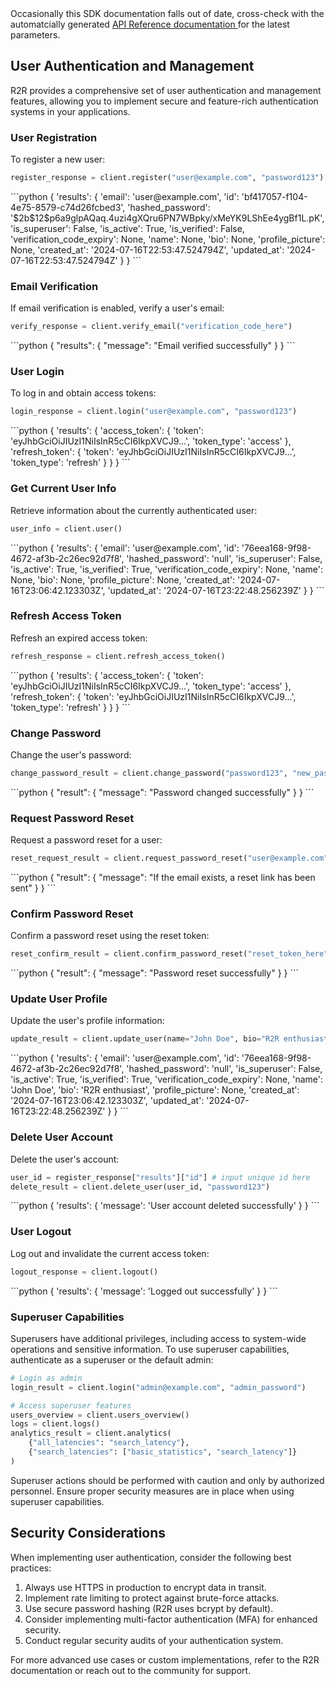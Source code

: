 
<Note>
Occasionally this SDK documentation falls out of date, cross-check with the automatcially generated <a href="/api-reference/introduction"> API Reference documentation </a> for the latest parameters.
</Note>


## User Authentication and Management

R2R provides a comprehensive set of user authentication and management features, allowing you to implement secure and feature-rich authentication systems in your applications.

### User Registration

To register a new user:

```python
register_response = client.register("user@example.com", "password123")
```

<AccordionGroup>
  <Accordion title="Response">
    <ResponseField name="response" type="dict">
      ```python
      {
        'results': {
          'email': 'user@example.com',
          'id': 'bf417057-f104-4e75-8579-c74d26fcbed3',
          'hashed_password': '$2b$12$p6a9glpAQaq.4uzi4gXQru6PN7WBpky/xMeYK9LShEe4ygBf1L.pK',
          'is_superuser': False,
          'is_active': True,
          'is_verified': False,
          'verification_code_expiry': None,
          'name': None,
          'bio': None,
          'profile_picture': None,
          'created_at': '2024-07-16T22:53:47.524794Z',
          'updated_at': '2024-07-16T22:53:47.524794Z'
        }
      }
      ```
    </ResponseField>
  </Accordion>
</AccordionGroup>

### Email Verification

If email verification is enabled, verify a user's email:

```python
verify_response = client.verify_email("verification_code_here")
```

<AccordionGroup>
  <Accordion title="Response">
    <ResponseField name="response" type="dict">
      ```python
      {
        "results": {
          "message": "Email verified successfully"
        }
      }
      ```
    </ResponseField>
  </Accordion>
</AccordionGroup>

### User Login

To log in and obtain access tokens:

```python
login_response = client.login("user@example.com", "password123")
```

<AccordionGroup>
  <Accordion title="Response">
    <ResponseField name="response" type="dict">
      ```python
      {
        'results': {
          'access_token': {
            'token': 'eyJhbGciOiJIUzI1NiIsInR5cCI6IkpXVCJ9...',
            'token_type': 'access'
          },
          'refresh_token': {
            'token': 'eyJhbGciOiJIUzI1NiIsInR5cCI6IkpXVCJ9...',
            'token_type': 'refresh'
          }
        }
      }
      ```
    </ResponseField>
  </Accordion>
</AccordionGroup>

### Get Current User Info

Retrieve information about the currently authenticated user:

```python
user_info = client.user()
```

<AccordionGroup>
  <Accordion title="Response">
    <ResponseField name="response" type="dict">
      ```python
      {
        'results': {
          'email': 'user@example.com',
          'id': '76eea168-9f98-4672-af3b-2c26ec92d7f8',
          'hashed_password': 'null',
          'is_superuser': False,
          'is_active': True,
          'is_verified': True,
          'verification_code_expiry': None,
          'name': None,
          'bio': None,
          'profile_picture': None,
          'created_at': '2024-07-16T23:06:42.123303Z',
          'updated_at': '2024-07-16T23:22:48.256239Z'
        }
      }
      ```
    </ResponseField>
  </Accordion>
</AccordionGroup>

### Refresh Access Token

Refresh an expired access token:

```python
refresh_response = client.refresh_access_token()
```

<AccordionGroup>
  <Accordion title="Response">
    <ResponseField name="response" type="dict">
      ```python
      {
        'results': {
          'access_token': {
            'token': 'eyJhbGciOiJIUzI1NiIsInR5cCI6IkpXVCJ9...',
            'token_type': 'access'
          },
          'refresh_token': {
            'token': 'eyJhbGciOiJIUzI1NiIsInR5cCI6IkpXVCJ9...',
            'token_type': 'refresh'
          }
        }
      }
      ```
    </ResponseField>
  </Accordion>
</AccordionGroup>

### Change Password

Change the user's password:

```python
change_password_result = client.change_password("password123", "new_password")
```

<AccordionGroup>
  <Accordion title="Response">
    <ResponseField name="response" type="dict">
      ```python
      {
        "result": {
          "message": "Password changed successfully"
        }
      }
      ```
    </ResponseField>
  </Accordion>
</AccordionGroup>

### Request Password Reset

Request a password reset for a user:

```python
reset_request_result = client.request_password_reset("user@example.com")
```

<AccordionGroup>
  <Accordion title="Response">
    <ResponseField name="response" type="dict">
      ```python
      {
        "result": {
          "message": "If the email exists, a reset link has been sent"
        }
      }
      ```
    </ResponseField>
  </Accordion>
</AccordionGroup>

### Confirm Password Reset

Confirm a password reset using the reset token:

```python
reset_confirm_result = client.confirm_password_reset("reset_token_here", "new_password")
```

<AccordionGroup>
  <Accordion title="Response">
    <ResponseField name="response" type="dict">
      ```python
      {
        "result": {
          "message": "Password reset successfully"
        }
      }
      ```
    </ResponseField>
  </Accordion>
</AccordionGroup>

### Update User Profile

Update the user's profile information:

```python
update_result = client.update_user(name="John Doe", bio="R2R enthusiast")
```

<AccordionGroup>
  <Accordion title="Response">
    <ResponseField name="response" type="dict">
      ```python
      {
        'results': {
          'email': 'user@example.com',
          'id': '76eea168-9f98-4672-af3b-2c26ec92d7f8',
          'hashed_password': 'null',
          'is_superuser': False,
          'is_active': True,
          'is_verified': True,
          'verification_code_expiry': None,
          'name': 'John Doe',
          'bio': 'R2R enthusiast',
          'profile_picture': None,
          'created_at': '2024-07-16T23:06:42.123303Z',
          'updated_at': '2024-07-16T23:22:48.256239Z'
        }
      }
      ```
    </ResponseField>
  </Accordion>
</AccordionGroup>

### Delete User Account

Delete the user's account:

```python
user_id = register_response["results"]["id"] # input unique id here
delete_result = client.delete_user(user_id, "password123")
```

<AccordionGroup>
  <Accordion title="Response">
    <ResponseField name="response" type="dict">
      ```python
      {
        'results': {
          'message': 'User account deleted successfully'
        }
      }
      ```
    </ResponseField>
  </Accordion>
</AccordionGroup>

### User Logout

Log out and invalidate the current access token:

```python
logout_response = client.logout()
```

<AccordionGroup>
  <Accordion title="Response">
    <ResponseField name="response" type="dict">
      ```python
      {
        'results': {
          'message': 'Logged out successfully'
        }
      }
      ```
    </ResponseField>
  </Accordion>
</AccordionGroup>

### Superuser Capabilities

Superusers have additional privileges, including access to system-wide operations and sensitive information. To use superuser capabilities, authenticate as a superuser or the default admin:

```python
# Login as admin
login_result = client.login("admin@example.com", "admin_password")

# Access superuser features
users_overview = client.users_overview()
logs = client.logs()
analytics_result = client.analytics(
    {"all_latencies": "search_latency"},
    {"search_latencies": ["basic_statistics", "search_latency"]}
)
```

<Note>
Superuser actions should be performed with caution and only by authorized personnel. Ensure proper security measures are in place when using superuser capabilities.
</Note>

## Security Considerations

When implementing user authentication, consider the following best practices:

1. Always use HTTPS in production to encrypt data in transit.
2. Implement rate limiting to protect against brute-force attacks.
3. Use secure password hashing (R2R uses bcrypt by default).
4. Consider implementing multi-factor authentication (MFA) for enhanced security.
5. Conduct regular security audits of your authentication system.

For more advanced use cases or custom implementations, refer to the R2R documentation or reach out to the community for support.